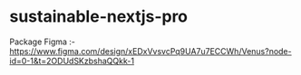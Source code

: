 # sustainable-nextjs-pro

Package Figma :- https://www.figma.com/design/xEDxVvsvcPq9UA7u7ECCWh/Venus?node-id=0-1&t=2ODUdSKzbshaQQkk-1
